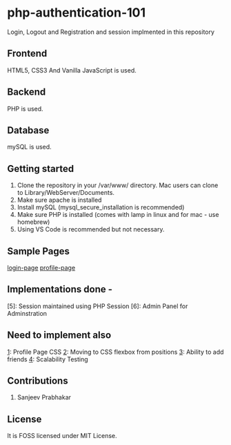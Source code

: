 # php-authentication-101
Login, Logout and Registration and session implmented in this repository

## Frontend
HTML5, CSS3 And Vanilla JavaScript is used. 

## Backend
PHP is used.

## Database
mySQL is used.

## Getting started
1. Clone the repository in your /var/www/ directory. Mac users can clone to Library/WebServer/Documents.
2. Make sure apache is installed
3. Install mySQL (mysql_secure_installation is recommended)
4. Make sure PHP is installed (comes with lamp in linux and for mac - use homebrew)
5. Using VS Code is recommended but not necessary.

## Sample Pages
[login-page](./uploads/login.jpg)
[profile-page](./uploads/profile.jpg)

## Implementations done - 
[1]: Login
[2]: Logout
[3]: Registration
[4]: Authentication
[5]: Session maintained using PHP Session
[6]: Admin Panel for Adminstration

## Need to implement also
[1]: Profile Page CSS
[2]: Moving to CSS flexbox from positions
[3]: Ability to add friends
[4]: Scalability Testing

## Contributions
1. Sanjeev Prabhakar

## License
It is FOSS licensed under MIT License.

